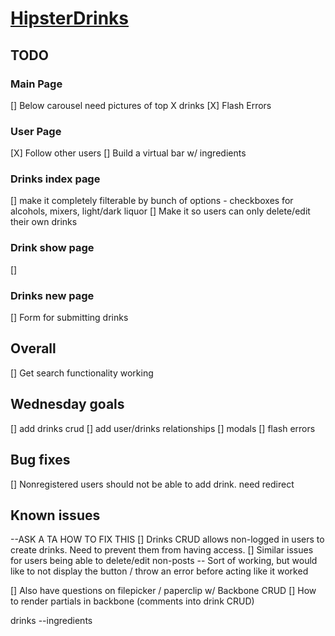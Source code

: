 # [HipsterDrinks](http://www.hipsterdrinks.com)

## TODO

### Main Page
[] Below carousel need pictures of top X drinks
[X] Flash Errors

### User Page
[X] Follow other users
[] Build a virtual bar w/ ingredients

### Drinks index page
[] make it completely filterable by bunch of options - checkboxes for alcohols, mixers, light/dark liquor
[] Make it so users can only delete/edit their own drinks

### Drink show page
[]

### Drinks new page
[] Form for submitting drinks

## Overall
[] Get search functionality working


## Wednesday goals
[] add drinks crud
[] add user/drinks relationships
[] modals
[] flash errors

## Bug fixes
[] Nonregistered users should not be able to add drink. need redirect

## Known issues
--ASK A TA HOW TO FIX THIS
[] Drinks CRUD allows non-logged in users to create drinks. Need to prevent them from having access.
[] Similar issues for users being able to delete/edit non-posts
-- Sort of working, but would like to not display the button / throw an error before acting like it worked

[] Also have questions on filepicker / paperclip w/ Backbone CRUD
[] How to render partials in backbone (comments into drink CRUD)


drinks
--ingredients